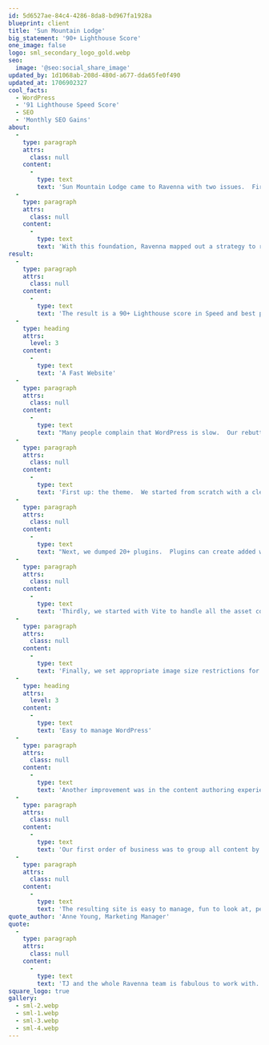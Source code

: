 ```yaml
---
id: 5d6527ae-84c4-4286-8da8-bd967fa1928a
blueprint: client
title: 'Sun Mountain Lodge'
big_statement: '90+ Lighthouse Score'
one_image: false
logo: sml_secondary_logo_gold.webp
seo:
  image: '@seo:social_share_image'
updated_by: 1d1068ab-208d-480d-a677-dda65fe0f490
updated_at: 1706902327
cool_facts:
  - WordPress
  - '91 Lighthouse Speed Score'
  - SEO
  - 'Monthly SEO Gains'
about:
  -
    type: paragraph
    attrs:
      class: null
    content:
      -
        type: text
        text: 'Sun Mountain Lodge came to Ravenna with two issues.  First, due to a new site launch, their SEO had taken a massive step backward. Second, the new site was not maintainable.  While it was WordPress, the developer had implemented the CMS in a way that made it very difficult to manage.   The site Also had a very Lighthouse score in the 60s.  '
  -
    type: paragraph
    attrs:
      class: null
    content:
      -
        type: text
        text: 'With this foundation, Ravenna mapped out a strategy to resolve the SOE issues, regain the lost ranking, and re-implement WordPress in an organized way that would support content authors.'
result:
  -
    type: paragraph
    attrs:
      class: null
    content:
      -
        type: text
        text: 'The result is a 90+ Lighthouse score in Speed and best practices. But more than that, the re-implemented WordPress was easy to manage, had a clear organization, and supported Sun Mountain Lodge so that it did not need an ongoing  retainer. '
  -
    type: heading
    attrs:
      level: 3
    content:
      -
        type: text
        text: 'A Fast Website'
  -
    type: paragraph
    attrs:
      class: null
    content:
      -
        type: text
        text: "Many people complain that WordPress is slow.  Our rebuttal to that argument is simple: Poorly developed or implemented themes are slow, sites with 30 plugins are slow, sites that don't minify assets are slow, and sites that use 1+ MB images are slow. So, let's talk about how we fixed this for Sun Mountain Lodge. "
  -
    type: paragraph
    attrs:
      class: null
    content:
      -
        type: text
        text: 'First up: the theme.  We started from scratch with a clean theme that followed WordPress best practices related to clean code and was organized in a way that allowed WordPress to do the heavy lifting. '
  -
    type: paragraph
    attrs:
      class: null
    content:
      -
        type: text
        text: "Next, we dumped 20+ plugins.  Plugins can create added weight to the page load because they often add front-end code that the developer didn't know about. We only use plugins that make content authoring easier.  This means plugins like Advanced Custom Fields.  "
  -
    type: paragraph
    attrs:
      class: null
    content:
      -
        type: text
        text: 'Thirdly, we started with Vite to handle all the asset compiling and modification. This lets us use live-reload in development, making the development process even faster.'
  -
    type: paragraph
    attrs:
      class: null
    content:
      -
        type: text
        text: 'Finally, we set appropriate image size restrictions for image uploads to support the content author as they create content for the site.  We also set up a Webp converter that converted every uploaded image into Webp, saving us a lot in page load.'
  -
    type: heading
    attrs:
      level: 3
    content:
      -
        type: text
        text: 'Easy to manage WordPress'
  -
    type: paragraph
    attrs:
      class: null
    content:
      -
        type: text
        text: 'Another improvement was in the content authoring experience.  Previously, the WP admin was confusing to manage.  The previous developer added most of the content to pages and then used slugs or magic numbers to find the correct content.  '
  -
    type: paragraph
    attrs:
      class: null
    content:
      -
        type: text
        text: 'Our first order of business was to group all content by type.  Rooms at the hotel, Activities, Specials, and more each have their own content type and relevant fields.  This allowed authors to find the right content and manage it easily.'
  -
    type: paragraph
    attrs:
      class: null
    content:
      -
        type: text
        text: 'The resulting site is easy to manage, fun to look at, performant and recovering its SEO ranking.'
quote_author: 'Anne Young, Marketing Manager'
quote:
  -
    type: paragraph
    attrs:
      class: null
    content:
      -
        type: text
        text: 'TJ and the whole Ravenna team is fabulous to work with. They are professional and very knowledgeable about web design, app design, and SEO. We were grateful to find and work with them.'
square_logo: true
gallery:
  - sml-2.webp
  - sml-1.webp
  - sml-3.webp
  - sml-4.webp
---
```

